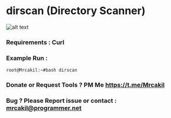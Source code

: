 # dirscan (Directory Scanner)
![alt text](https://raw.githubusercontent.com/mrcakil/dirscan/main/dir.png)
### Requirements :  Curl
### Example Run : 
```
root@Mrcakil:~#bash dirscan
```
### Donate or Request Tools ? PM Me https://t.me/Mrcakil
### Bug ? Please Report issue or contact : mrcakil@programmer.net
